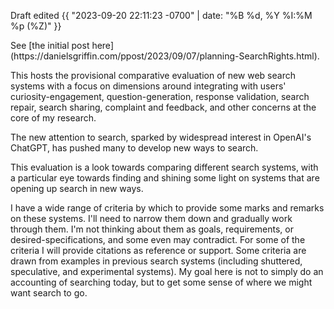 ---
---

<div class="border m-0 p-0">
<p class="m-0 px-2 pt-2 pb-1 text-muted small">Draft edited {{ "2023-09-20 22:11:23 -0700" | date: "%B %d, %Y %I:%M %p (%Z)" }}</p>
<p class="m-0 px-2 pt-1 pb-2 text-muted small">See [the initial post here](https://danielsgriffin.com/ppost/2023/09/07/planning-SearchRights.html).</p>
</div>

<p class="m-0 p-2">This hosts the provisional comparative evaluation of new web search systems with a focus on dimensions around integrating with users' curiosity-engagement, question-generation, response validation, search repair, search sharing, complaint and feedback, and other concerns at the core of my research.</p>
<p class="m-0 p-2">The new attention to search, sparked by widespread interest in OpenAI's ChatGPT, has pushed many to develop new ways to search.</p>
<p class="m-0 p-2">This evaluation is a look towards comparing different search systems, with a particular eye towards finding and shining some light on systems that are opening up search in new ways.</p>

<p class="m-0 p-2">I have a wide range of criteria by which to provide some marks and remarks on these systems. I'll need to narrow them down and gradually work through them. I'm not thinking about them as goals, requirements, or desired-specifications, and some even may contradict. For some of the criteria I will provide citations as reference or support. Some criteria are drawn from examples in previous search systems (including shuttered, speculative, and experimental systems). My goal here is not to simply do an accounting of searching today, but to get some sense of where we might want search to go.</p>